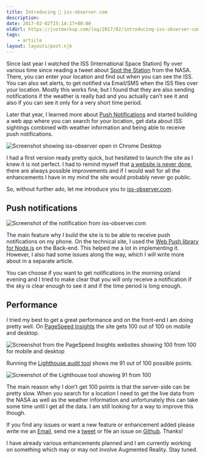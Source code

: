 ```yaml
---
title: Introducing 🚀 iss-observer.com
description: 
date: 2017-02-02T15:14:17+00:00
oldUrl: https://justmarkup.com/log/2017/02/introducing-iss-observer-com/
tags:
    - article
layout: layouts/post.njk
---
```


Since last year I watched the ISS (International Space Station) fly over various time since reading a tweet about [Spot the Station](https://spotthestation.nasa.gov/) from the NASA. There, you can enter your location and find out when you can see the ISS. You can also set alerts, to get notified via Email/SMS when the ISS flies over your location. Mostly this works fine, but I found that they are also sending notifications if the weather is really bad and you actually can’t see it and also if you can see it only for a very short time period.

Later that year, I learned more about [Push Notifications](https://developers.google.com/web/updates/2015/03/push-notifications-on-the-open-web) and started building a web app where you can search for your location, get data about ISS sightings combined with weather information and being able to receive push notifications.

![Screenshot showing iss-observer open in Chrome Desktop](https://justmarkup.com/log/wp-content/uploads/2017/02/screen-big.jpg)

I had a first version ready pretty quick, but hesitated to launch the site as I knew it is not perfect. I had to remind myself that [a website is never done](https://adactio.com/journal/11757), there are always possible improvements and if I would wait for all the enhancements I have in my mind the site would probably never go public.

So, without further ado, let me introduce you to [iss-observer.com](https://iss-observer.com).

Push notifications
------------------

![Screenshot of the notification from iss-observer.com](https://justmarkup.com/log/wp-content/uploads/2017/02/notification-chrome-mobile.png)

The main feature why I build the site is to be able to receive push notifications on my phone. On the technical site, I used the [Web Push library for Node.js](https://github.com/web-push-libs/web-push) on the Back-end. This helped me a lot in implementing it. However, I also had some issues along the way, which I will write more about in a separate article.

You can choose if you want to get notifications in the morning or/and evening and I tried to make clear that you will only receive a notification if the sky is clear enough to see it and if the time period is long enough.

Performance
-----------

I tried my best to get a great performance and on the front-end I am doing pretty well. On [PageSpeed Insights](https://developers.google.com/speed/pagespeed/insights/) the site gets 100 out of 100 on mobile and desktop.

![Screenshot from the PageSpeed Insights websites showing 100 from 100 for mobile and desktop](https://justmarkup.com/log/wp-content/uploads/2017/02/PageSpeed-Insights.png)

Running the [Lighthouse audit tool](https://github.com/GoogleChrome/lighthouse) shows me 91 out of 100 possible points.

![Screenshot of the Lighthouse tool showing 91 from 100](https://justmarkup.com/log/wp-content/uploads/2017/02/Bildschirmfoto-vom-2017-02-02-095004.png)

The main reason why I don’t get 100 points is that the server-side can be pretty slow. When you search for a location I need to get the live data from the NASA as well as the weather information and unfortunately this can take some time until I get all the data. I am still looking for a way to improve this though.

If you find any issues or want a new feature or enhancement added please write me an [Email](mailto:hallo@justmarkup.com), send me a [tweet](https://twitter.com/justmarkup) or file an issue on [Github](https://github.com/justmarkup/iss-observer.com/issues). Thanks!

I have already various enhancements planned and I am currently working on something which may or may not involve Augmented Reality. Stay tuned.